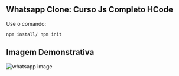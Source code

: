 ## Whatsapp Clone: Curso Js Completo HCode

Use o comando:

 	npm install/ npm init

## Imagem Demonstrativa
![whatsapp image](https://user-images.githubusercontent.com/85769101/217362249-d96e7a42-367c-4316-9ce5-7166e35a3c19.jpeg)
